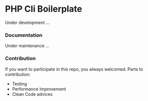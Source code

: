 # PHP Cli Boilerplate
Under development ...

### Documentation
Under maintenance ...

### Contribution
If you want to participate in this repo, you always welcomed.
Parts to contribution:
* Testing
* Performance Improvement
* Clean Code advices

